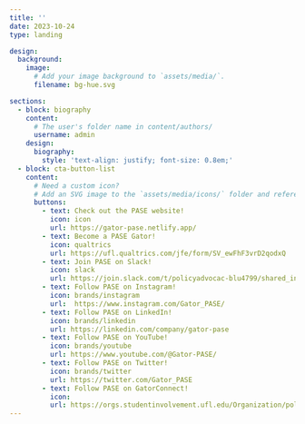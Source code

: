 ```yaml
---
title: ''
date: 2023-10-24
type: landing

design:
  background:
    image:
      # Add your image background to `assets/media/`.
      filename: bg-hue.svg

sections:
  - block: biography
    content:
      # The user's folder name in content/authors/
      username: admin
    design:
      biography:
        style: 'text-align: justify; font-size: 0.8em;'
  - block: cta-button-list
    content:
      # Need a custom icon?
      # Add an SVG image to the `assets/media/icons/` folder and reference it in the `icon` field below
      buttons:
        - text: Check out the PASE website!
          icon: icon
          url: https://gator-pase.netlify.app/
        - text: Become a PASE Gator!
          icon: qualtrics
          url: https://ufl.qualtrics.com/jfe/form/SV_ewFhF3vrD2qodxQ
        - text: Join PASE on Slack!
          icon: slack
          url: https://join.slack.com/t/policyadvocac-blu4799/shared_invite/zt-22ilb83ed-jPSasrd50yH4epvTy8hINA
        - text: Follow PASE on Instagram!
          icon: brands/instagram
          url:  https://www.instagram.com/Gator_PASE/
        - text: Follow PASE on LinkedIn!
          icon: brands/linkedin
          url: https://linkedin.com/company/gator-pase
        - text: Follow PASE on YouTube!
          icon: brands/youtube
          url: https://www.youtube.com/@Gator-PASE/
        - text: Follow PASE on Twitter!
          icon: brands/twitter
          url: https://twitter.com/Gator_PASE
        - text: Follow PASE on GatorConnect!
          icon: 
          url: https://orgs.studentinvolvement.ufl.edu/Organization/policy-advocacy-in-science-and-engineering
---
```

